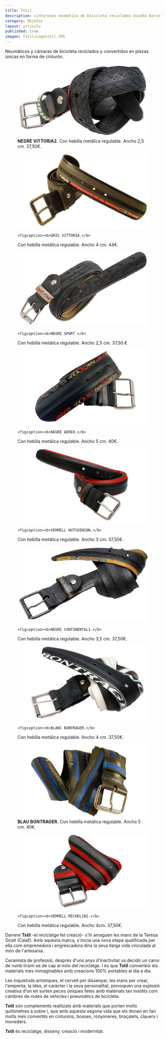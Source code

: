 ```yaml
---
title: Tstil
description: cinturones neumático de bicicleta reciclados diseño Barcelona
category: Objetos
layout: articulo
published: true
imagen: Tstil/Logotstil.JPG
---
```

Neumáticos y cámaras de bicicleta reciclados y convertidos en piezas únicas en forma de cinturón.

<div class="figure-group">

<figure>
	<a href="/images/Tstil/NEGRE VITTORIA2.JPG"><img src="/images/Tstil/NEGRE VITTORIA2.JPG" alt="Cinturón Tstil neumático de bicicleta reciclados diseño Barcelona"></a>
	<figcaption><b>NEGRE VITTORIA2.</b>
Con hebilla metálica regulable. Ancho 2,5 cm. 37,50€.</figcaption>
</figure>

<figure>
	<a href="/images/Tstil/GRIS VITTORIA.JPG"><img src="/images/Tstil/GRIS VITTORIA.JPG" alt="Cinturón Tstil neumático de bicicleta reciclados diseño Barcelona"></a>

	<figcaption><b>GRIS VITTORIA.</b> 
Con hebilla metálica regulable. Ancho 4 cm. 44€.</figcaption>
</figure>

<figure>
	<a href="/images/Tstil/NEGRE SPORT.JPG"><img src="/images/Tstil/NEGRE SPORT.JPG" alt="Cinturón Tstil neumático de bicicleta reciclados diseño Barcelona"></a>

	<figcaption><b>NEGRE SPORT.</b> 
Con hebilla metálica regulable. Ancho 2,5 cm. 37,50.€</figcaption>
</figure>

<figure>
	<a href="/images/Tstil/NEGRE AEREO.JPG"><img src="/images/Tstil/NEGRE AEREO.JPG" alt="Cinturón Tstil neumático de bicicleta reciclados diseño Barcelona"></a>

	<figcaption><b>NEGRE AEREO.</b> 
Con hebilla metálica regulable. Ancho 5 cm. 40€.</figcaption>
</figure>

<figure>
	<a href="/images/Tstil/VERMELL HUTCHINSON.JPG"><img src="/images/Tstil/VERMELL HUTCHINSON.JPG" alt="Cinturón Tstil neumático de bicicleta reciclados diseño Barcelona"></a>

	<figcaption><b>VERMELL HUTCHINSON.</b> 
Con hebilla metálica regulable. Ancho 3 cm. 37,50€.</figcaption>
</figure>

<figure>
	<a href="/images/Tstil/NEGRE CONTINENTAL1.JPG"><img src="/images/Tstil/NEGRE CONTINENTAL1.JPG" alt="Cinturón Tstil neumático de bicicleta reciclados diseño Barcelona"></a>

	<figcaption><b>NEGRE CONTINENTAL1.</b> 
Con hebilla metálica regulable. Ancho 3,5 cm. 37,50€.</figcaption>
</figure>

<figure>
	<a href="/images/Tstil/BLANC BONTRAGER.JPG"><img src="/images/Tstil/BLANC BONTRAGER.JPG" alt="Cinturón Tstil neumático de bicicleta reciclados diseño Barcelona"></a>

	<figcaption><b>BLANC BONTRAGER.</b> 
Con hebilla metálica regulable. Ancho 4 cm. 37,50€.</figcaption>
</figure>

<figure>
	<a href="/images/Tstil/BLAU BONTRAGER.JPG"><img src="/images/Tstil/BLAU BONTRAGER.JPG" alt="Cinturón Tstil neumático de bicicleta reciclados diseño Barcelona"></a>
	<figcaption><b>BLAU BONTRAGER.</b> 
Con hebilla metálica regulable. Ancho 5 cm. 40€.</figcaption>
</figure>

<figure>
	<a href="/images/Tstil/VERMELL MICHELIN2.JPG"><img src="/images/Tstil/VERMELL MICHELIN2.JPG" alt="Cinturón Tstil neumático de bicicleta reciclados diseño Barcelona"></a>

	<figcaption><b>VERMELL MICHELIN2.</b> 
Con hebilla metálica regulable. Ancho 4cm. 37,50€.</figcaption>
</figure>

</div>

Darrere **Tstil** -el reciclatge fet creació- s'hi amaguen les mans de la Teresa Giralt (Calaf). Amb aquesta marca, s'inicia una nova etapa qualificada per ella com emprenedora i engrescadora dins la seva llarga vida vinculada al món de l'artesania.

Ceramista de professió, després d'uns anys d'inactivitat va decidir un canvi de rumb tirant-se de cap al món del reciclatge. I és que **Tstil** converteix els materials més inimaginables amb creacions 100% portables al dia a dia.

Les inquietuds artístiques, el cervell per dissenyar, les mans per crear, l'empenta, la idea, el caràcter i la seva personalitat, provoquen una explosió creativa d'on en surten peces úniques fetes amb materials tan insòlits com cambres de rodes de vehicles i pneumàtics de bicicleta.

**Tstil** són complements realitzats amb materials que porten molts quilòmetres a sobre i, que amb aquesta segona vida que els donen en fan molts més convertits en cinturons, bosses, ronyoneres, braçalets, clauers i moneders.

**Tstil** és reciclatge, disseny, creació i modernitat.
